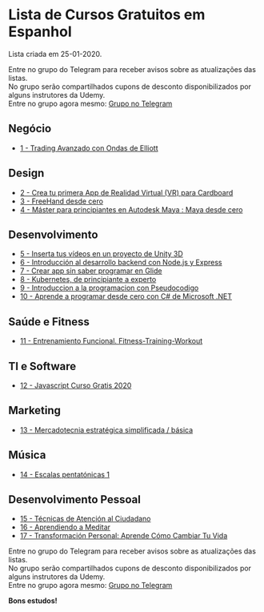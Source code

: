 # Lista de Cursos Gratuitos em Espanhol

Lista criada em 25-01-2020.

Entre no grupo do Telegram para receber avisos sobre as atualizações das listas.  
No grupo serão compartilhados cupons de desconto disponibilizados por alguns instrutores da Udemy.  
Entre no grupo agora mesmo: [Grupo no Telegram](http://bit.ly/2UvKbVX)


## Negócio
 - [ 1 - Trading Avanzado con Ondas de Elliott](https://www.udemy.com/course/curso-completo-de-ondas-de-elliott-para-traders/?deal_code=UDEAFFBCS120&ranMID=39197&ranEAID=FYTGsFWqJEA&ranSiteID=FYTGsFWqJEA-ru3zxxTKc5sff70WsFQgzw&LSNPUBID=FYTGsFWqJEA)


## Design
 - [ 2 - Crea tu primera App de Realidad Virtual (VR) para Cardboard](https://www.udemy.com/course/crea-tu-primera-app-de-realidad-virtual-vr-para-cardboard/?deal_code=UDEAFFBCS120&ranMID=39197&ranEAID=FYTGsFWqJEA&ranSiteID=FYTGsFWqJEA-ru3zxxTKc5sff70WsFQgzw&LSNPUBID=FYTGsFWqJEA)
 - [ 3 - FreeHand desde cero](https://www.udemy.com/course/freehand-desde-cero/?deal_code=UDEAFFBCS120&ranMID=39197&ranEAID=FYTGsFWqJEA&ranSiteID=FYTGsFWqJEA-ru3zxxTKc5sff70WsFQgzw&LSNPUBID=FYTGsFWqJEA)
 - [ 4 - Máster para principiantes en Autodesk Maya : Maya desde cero](https://www.udemy.com/course/mastermaya/?deal_code=UDEAFFBCS120&ranMID=39197&ranEAID=FYTGsFWqJEA&ranSiteID=FYTGsFWqJEA-ru3zxxTKc5sff70WsFQgzw&LSNPUBID=FYTGsFWqJEA)


## Desenvolvimento
 - [ 5 - Inserta tus vídeos en un proyecto de Unity 3D](https://www.udemy.com/course/inserta-tus-videos-en-un-proyecto-de-unity-3d/?deal_code=UDEAFFBCS120&ranMID=39197&ranEAID=FYTGsFWqJEA&ranSiteID=FYTGsFWqJEA-ru3zxxTKc5sff70WsFQgzw&LSNPUBID=FYTGsFWqJEA)
 - [ 6 - Introducción al desarrollo backend con Node.js y Express](https://www.udemy.com/course/introduccion-al-desarrollo-backend-con-nodejs-y-express/?deal_code=UDEAFFBCS120&ranMID=39197&ranEAID=FYTGsFWqJEA&ranSiteID=FYTGsFWqJEA-ru3zxxTKc5sff70WsFQgzw&LSNPUBID=FYTGsFWqJEA)
 - [ 7 - Crear app sin saber programar en Glide](https://www.udemy.com/course/crear-apps-sin-programar-en-glide/?deal_code=UDEAFFBCS120&ranMID=39197&ranEAID=FYTGsFWqJEA&ranSiteID=FYTGsFWqJEA-ru3zxxTKc5sff70WsFQgzw&LSNPUBID=FYTGsFWqJEA)
 - [ 8 - Kubernetes, de principiante a experto](https://www.udemy.com/course/kubernetes-de-principiante-a-experto/?deal_code=UDEAFFBCS120&ranMID=39197&ranEAID=FYTGsFWqJEA&ranSiteID=FYTGsFWqJEA-ru3zxxTKc5sff70WsFQgzw&LSNPUBID=FYTGsFWqJEA)
 - [ 9 - Introduccion a la programacion con Pseudocodigo](https://www.udemy.com/course/introduccion-a-la-programacion-con-pseint/?deal_code=UDEAFFBCS120&ranMID=39197&ranEAID=FYTGsFWqJEA&ranSiteID=FYTGsFWqJEA-ru3zxxTKc5sff70WsFQgzw&LSNPUBID=FYTGsFWqJEA)
 - [ 10 - Aprende a programar desde cero con C# de Microsoft .NET](https://www.udemy.com/course/aprende-a-programar-desde-cero-con-c-sharp-de-microsoft-dot-net/?deal_code=UDEAFFBCS120&ranMID=39197&ranEAID=FYTGsFWqJEA&ranSiteID=FYTGsFWqJEA-ru3zxxTKc5sff70WsFQgzw&LSNPUBID=FYTGsFWqJEA)


## Saúde e Fitness
 - [ 11 - Entrenamiento Funcional. Fitness-Training-Workout](https://www.udemy.com/course/entrenamiento-funcional/?deal_code=UDEAFFBCS120&ranMID=39197&ranEAID=FYTGsFWqJEA&ranSiteID=FYTGsFWqJEA-ru3zxxTKc5sff70WsFQgzw&LSNPUBID=FYTGsFWqJEA)


## TI e Software
 - [ 12 - Javascript Curso Gratis 2020](https://www.udemy.com/course/javascript-curso-gratis-2020/?deal_code=UDEAFFBCS120&ranMID=39197&ranEAID=FYTGsFWqJEA&ranSiteID=FYTGsFWqJEA-ru3zxxTKc5sff70WsFQgzw&LSNPUBID=FYTGsFWqJEA)


## Marketing
 - [ 13 - Mercadotecnia estratégica simplificada / básica](https://www.udemy.com/course/uno-gh-mktes/?deal_code=UDEAFFBCS120&ranMID=39197&ranEAID=FYTGsFWqJEA&ranSiteID=FYTGsFWqJEA-ru3zxxTKc5sff70WsFQgzw&LSNPUBID=FYTGsFWqJEA)


## Música
 - [ 14 - Escalas pentatónicas 1](https://www.udemy.com/course/escalas-pentatonicas-1/?deal_code=UDEAFFBCS120&ranMID=39197&ranEAID=FYTGsFWqJEA&ranSiteID=FYTGsFWqJEA-ru3zxxTKc5sff70WsFQgzw&LSNPUBID=FYTGsFWqJEA)


## Desenvolvimento Pessoal
 - [ 15 - Técnicas de Atención al Ciudadano](https://www.udemy.com/course/tecnicas-de-atencion-al-ciudadano/?deal_code=UDEAFFBCS120&ranMID=39197&ranEAID=FYTGsFWqJEA&ranSiteID=FYTGsFWqJEA-ru3zxxTKc5sff70WsFQgzw&LSNPUBID=FYTGsFWqJEA)
 - [ 16 - Aprendiendo a  Meditar](https://www.udemy.com/course/aprendiendo-a-meditar/?deal_code=UDEAFFBCS120&ranMID=39197&ranEAID=FYTGsFWqJEA&ranSiteID=FYTGsFWqJEA-ru3zxxTKc5sff70WsFQgzw&LSNPUBID=FYTGsFWqJEA)
 - [ 17 - Transformación Personal: Aprende Cómo Cambiar Tu Vida](https://www.udemy.com/course/transformacion-personal-aprende-como-cambiar-tu-vida/?deal_code=UDEAFFBCS120&ranMID=39197&ranEAID=FYTGsFWqJEA&ranSiteID=FYTGsFWqJEA-ru3zxxTKc5sff70WsFQgzw&LSNPUBID=FYTGsFWqJEA)


Entre no grupo do Telegram para receber avisos sobre as atualizações das listas.  
No grupo serão compartilhados cupons de desconto disponibilizados por alguns instrutores da Udemy.  
Entre no grupo agora mesmo: [Grupo no Telegram](http://bit.ly/2UvKbVX)


**Bons estudos!**
